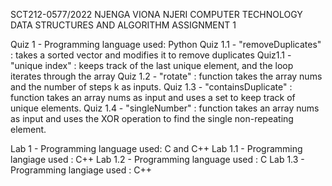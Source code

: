 SCT212-0577/2022
NJENGA VIONA NJERI
COMPUTER TECHNOLOGY
DATA STRUCTURES AND ALGORITHM
ASSIGNMENT 1


Quiz 1 - Programming language used: Python
Quiz 1.1 - "removeDuplicates" : takes a sorted vector and modifies it to remove duplicates
Quiz1.1 - "unique index" : keeps track of the last unique element, and the loop iterates through the array
Quiz 1.2 - "rotate" : function takes the array nums and the number of steps k as inputs.
Quiz 1.3 - "containsDuplicate" : function takes an array nums as input and uses a set to keep track of unique elements.
Quiz 1.4 - "singleNumber" : function takes an array nums as input and uses the XOR operation to find the single non-repeating element.

Lab 1 - Programming language used: C and C++
Lab 1.1 - Programming langiage used : C++
Lab 1.2 - Programming language used : C
Lab 1.3 - Programming langiage used : C++
